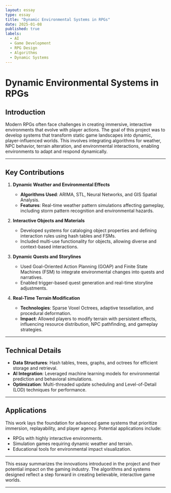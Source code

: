 ```yaml
---
layout: essay
type: essay
title: "Dynamic Environmental Systems in RPGs"
date: 2025-01-08
published: true
labels:
  - AI
  - Game Development
  - RPG Design
  - Algorithms
  - Dynamic Systems
---
```


# Dynamic Environmental Systems in RPGs

## Introduction

Modern RPGs often face challenges in creating immersive, interactive environments that evolve with player actions. The goal of this project was to develop systems that transform static game landscapes into dynamic, player-influenced worlds. This involves integrating algorithms for weather, NPC behavior, terrain alteration, and environmental interactions, enabling environments to adapt and respond dynamically.

---

## Key Contributions

1. **Dynamic Weather and Environmental Effects**  
   - **Algorithms Used**: ARIMA, STL, Neural Networks, and GIS Spatial Analysis.  
   - **Features**: Real-time weather pattern simulations affecting gameplay, including storm pattern recognition and environmental hazards.

2. **Interactive Objects and Materials**  
   - Developed systems for cataloging object properties and defining interaction rules using hash tables and FSMs.  
   - Included multi-use functionality for objects, allowing diverse and context-based interactions.

3. **Dynamic Quests and Storylines**  
   - Used Goal-Oriented Action Planning (GOAP) and Finite State Machines (FSM) to integrate environmental changes into quests and narratives.  
   - Enabled trigger-based quest generation and real-time storyline adjustments.

4. **Real-Time Terrain Modification**  
   - **Technologies**: Sparse Voxel Octrees, adaptive tessellation, and procedural deformation.  
   - **Impact**: Allowed players to modify terrain with persistent effects, influencing resource distribution, NPC pathfinding, and gameplay strategies.

---

## Technical Details

- **Data Structures**: Hash tables, trees, graphs, and octrees for efficient storage and retrieval.
- **AI Integration**: Leveraged machine learning models for environmental prediction and behavioral simulations.
- **Optimization**: Multi-threaded update scheduling and Level-of-Detail (LOD) techniques for performance.

---

## Applications

This work lays the foundation for advanced game systems that prioritize immersion, replayability, and player agency. Potential applications include:
- RPGs with highly interactive environments.
- Simulation games requiring dynamic weather and terrain.
- Educational tools for environmental impact visualization.

---

This essay summarizes the innovations introduced in the project and their potential impact on the gaming industry. The algorithms and systems designed reflect a step forward in creating believable, interactive game worlds.

---